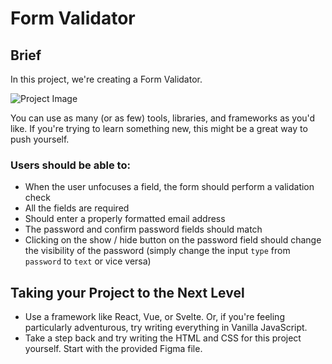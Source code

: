 # Form Validator

## Brief

In this project, we're creating a Form Validator.

![Project Image](https://coachtestprep.s3.amazonaws.com/direct-uploads/user-117025/9544a3b2-1aac-4bc6-b752-a4ab07364e85/CleanShot%202021-12-19%20at%2010.56.15.png)

You can use as many (or as few) tools, libraries, and frameworks as you'd like. If you're trying to learn something new, this might be a great way to push yourself.


### Users should be able to: 

- When the user unfocuses a field, the form should perform a validation check
- All the fields are required
- Should enter a properly formatted email address
- The password and confirm password fields should match
- Clicking on the show / hide button on the password field should change the visibility of the password (simply change the input `type` from `password` to `text` or vice versa)

## Taking your Project to the Next Level

- Use a framework like React, Vue, or Svelte. Or, if you're feeling particularly adventurous, try writing everything in Vanilla JavaScript.
- Take a step back and try writing the HTML and CSS for this project yourself. Start with the provided Figma file.